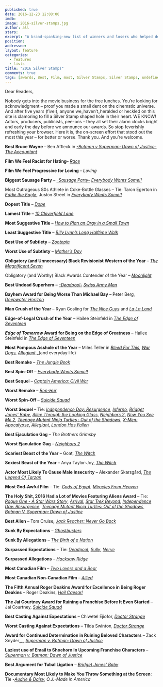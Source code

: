 ```yaml
---
published: true
date: 2016-12-23 12:00:00
imdb: 
image: 2016-silver-stamps.jpg
author: all 
stars: 
excerpt: "A brand-spanking-new list of winners and losers who helped define the last year in cinema."
position: 
addressee: 
layout: feature
categories: 
  - features
  - lists
title: "2016 Silver Stamps"
comments: true
tags: [awards, Best, Film, most, Silver Stamps, Silver Stamps, undefined]
---
```

Dear Readers,

Nobody gets into the movie business for the free lunches. You’re looking for acknowledgment – proof you made a small dent on the cinematic universe. And after five years (five!), anyone we_haven’t_heralded or heckled on this site is clamoring to fill a Silver Stamp shaped hole in their heart. WE KNOW! Actors, producers, publicists, pee-ons – they all set their alarm clocks bright and early the day before we announce our awards. So stop feverishly refreshing your browser. Here it is, the on-screen effort that stood out the most this year – for better or worse. Thank you. And you’re welcome.

**Best Bruce Wayne** – Ben Affleck in [_-Batman v Superman: Dawn of Justice-_](http://www.dearcastandcrew.com/content/2016/3/29/batman-v-superman-dawn-of-justice.html) [_The Accountant_](http://www.dearcastandcrew.com/content/2016/10/19/the-accountant.html)

**Film We Feel Racist for Hating**– [_Race_](http://www.dearcastandcrew.com/content/2016/2/23/race.html)

**Film We Feel Progressive for Loving** – _Loving_

**Biggest Sausage Party** – [_-Sausage Party-_](http://www.dearcastandcrew.com/content/2016/8/17/sausage-party.html) [_Everybody Wants Some!!_](http://www.dearcastandcrew.com/content/2016/4/18/everybody-wants-some.html)

Most Outrageous 80s Athlete in Coke-Bottle Glasses – Tie: Taron Egerton in [_Eddie the Eagle_](http://www.dearcastandcrew.com/content/2016/2/26/eddie-the-eagle.html), Juston Street in [_Everybody Wants Some!!_](http://www.dearcastandcrew.com/content/2016/4/18/everybody-wants-some.html)

**Dopest Title** – [_Dope_](http://www.dearcastandcrew.com/content/2015/6/19/dope.html)

**Lamest Title** – [_10 Cloverfield Lane_](http://www.dearcastandcrew.com/content/2016/3/17/10-cloverfield-lane.html)

**Most Suggestive Title** – [_How to Plan an Orgy in a Small Town_](http://www.dearcastandcrew.com/content/2016/5/12/how-to-plan-an-orgy-in-a-small-town.html)

**Least Suggestive Title** – [_Billy Lynn’s Long Halftime Walk_](http://www.dearcastandcrew.com/content/2016/11/21/billy-lynns-long-halftime-walk.html)

**Best Use of Subtlety** – [_Zootopia_](http://www.dearcastandcrew.com/content/2016/3/7/zootopia.html)

**Worst Use of Subtlety** – [_Mother’s Day_](http://www.dearcastandcrew.com/content/2016/5/9/mothers-day.html)

**Obligatory (and Unnecessary) Black Revisionist Western of the Year** _–_ [_The Magnificent Seven_](http://www.dearcastandcrew.com/content/2016/9/27/the-magnificent-seven.html)

Obligatory (and Worthy) Black Awards Contender of the Year – [_Moonlight_]()

**Best Undead Superhero** – [_-Deadpool-_](http://www.dearcastandcrew.com/content/2016/2/12/deadpool.html) [_Swiss Army Man_](http://www.dearcastandcrew.com/content/2016/6/27/swiss-army-man.html)

**Bayhem Award for Being Worse Than Michael Bay** – Peter Berg, [_Deepwater Horizon_](http://www.dearcastandcrew.com/content/2016/10/6/deepwater-horizon.html)

**Man Crush of the Year** – Ryan Gosling for [_The Nice Guys_](http://www.dearcastandcrew.com/content/2016/5/24/the-nice-guys.html) and [_La La Land_](http://www.dearcastandcrew.com/content/2016/12/16/la-la-land.html)

**Edge-of-Legal Crush of the Year** – Hailee Steinfeld in [_The Edge of Seventeen_](http://www.dearcastandcrew.com/content/2016/12/19/the-edge-of-seventeen.html)

**_Edge of Tomorrow_ Award for Being on the Edge of Greatness** – Hailee Steinfeld in [_The Edge of Seventeen_](http://www.dearcastandcrew.com/content/2016/12/19/the-edge-of-seventeen.html)

**Most Pompous Asshole of the Year** – Miles Teller in [_Bleed For This_](http://www.dearcastandcrew.com/content/2016/11/18/bleed-for-this.html)_,_ [_War Dogs_](http://www.dearcastandcrew.com/content/2016/8/23/war-dogs.html)_,_ [_Allegiant_](http://www.dearcastandcrew.com/content/2016/3/23/allegiant.html) _(and everyday life)

**Best Remake** – [_The Jungle Book_](http://www.dearcastandcrew.com/content/2016/4/15/the-jungle-book.html)

**Best Spin-Off** – [_Everybody Wants Some!!_](http://www.dearcastandcrew.com/content/2016/4/18/everybody-wants-some.html)

**Best Seque**l – [_Captain America: Civil War_](http://www.dearcastandcrew.com/content/2016/5/18/captain-america-civil-war.html)

**Worst Remake** – [_Ben-Hur_](http://www.dearcastandcrew.com/content/2016/8/19/ben-hur.html)

**Worst Spin-Off** – [_Suicide Squad_](http://www.dearcastandcrew.com/content/2016/8/10/suicide-squad.html)

**Worst Sequel** – Tie: [_Independence Day: Resurgence_](http://www.dearcastandcrew.com/content/2016/7/6/independence-day-resurgence.html), [_Inferno_](http://www.dearcastandcrew.com/content/2016/10/31/inferno.html), [_Bridget Jones’ Baby_](http://www.dearcastandcrew.com/content/2016/9/21/bridget-joness-baby.html), [_Alice Through the Looking Glass_](http://www.dearcastandcrew.com/content/2016/5/31/alice-through-the-looking-glass.html), [_Neighbors 2_](http://www.dearcastandcrew.com/content/2016/5/25/neighbors-2.html), [_Now You See Me 2_](http://www.dearcastandcrew.com/content/2016/6/21/now-you-see-me-2.html), [_Teenage Mutant Ninja Turtles : Out of the Shadows_](http://www.dearcastandcrew.com/content/2016/6/6/teenage-mutant-ninja-turtles-out-of-the-shadows.html), [_X-Men: Apocalypse_](http://www.dearcastandcrew.com/content/2016/5/27/x-men-apocalypse.html), [_Allegiant_](http://www.dearcastandcrew.com/content/2016/3/23/allegiant.html), [_London Has Fallen_](http://www.dearcastandcrew.com/content/2016/3/8/london-has-fallen.html)

**Best Ejaculation Gag** – _The Brothers Grimsby_

**Worst Ejaculation Gag** – [_Neighbors 2_](http://www.dearcastandcrew.com/content/2016/5/25/neighbors-2.html)

**Scariest Beast of the Year** – Goat, [_The Witch_](http://www.dearcastandcrew.com/content/2016/2/19/the-witch.html)

**Sexiest Beast of the Year** – Anya Taylor-Joy, [_The Witch_](http://www.dearcastandcrew.com/content/2016/2/19/the-witch.html)

**Actor Most Likely To Cause Male Insecurity** – Alexander Skarsgård, [_The Legend Of Tarzan_](http://www.dearcastandcrew.com/content/2016/7/5/the-legend-of-tarzan.html) 

**Most God-Awful Film** – Tie:  [_Gods of Egypt_](http://www.dearcastandcrew.com/content/2016/2/29/gods-of-egypt.html), [_Miracles From Heaven_](http://www.dearcastandcrew.com/content/2016/3/24/miracles-from-heaven.html)

**The Holy Shit, 2016 Had a Lot of Movies Featuring Aliens Award** – Tie: [_Rogue One - A Star Wars Story_](http://www.dearcastandcrew.com/content/2016/12/22/rogue-one-a-star-wars-story.html), [_Arrival_](http://www.dearcastandcrew.com/content/2016/6/6/teenage-mutant-ninja-turtles-out-of-the-shadows.html), [_Star Trek Beyond_](http://www.dearcastandcrew.com/content/2016/8/3/star-trek-beyond.html), [_Independence Day: Resurgence_](http://www.dearcastandcrew.com/content/2016/7/6/independence-day-resurgence.html), [_Teenage Mutant Ninja Turtles: Out of the Shadows_](http://www.dearcastandcrew.com/content/2016/6/6/teenage-mutant-ninja-turtles-out-of-the-shadows.html), [_Batman V. Superman: Dawn of Justice_](http://www.dearcastandcrew.com/content/2016/3/29/batman-v-superman-dawn-of-justice.html)

**Best Alien** – Tom Cruise, [_Jack Reacher: Never Go Back_](http://www.dearcastandcrew.com/content/2016/10/27/jack-reacher-never-go-back.html)

**Sunk By Expectations** – [_Ghostbusters_](http://www.dearcastandcrew.com/content/2016/7/20/ghostbusters.html)

**Sunk By Allegations** – [_The Birth of a Nation_](http://www.dearcastandcrew.com/content/2016/10/14/the-birth-of-a-nation.html)

**Surpassed Expectations** – Tie: [_Deadpool_](http://www.dearcastandcrew.com/content/2016/2/12/deadpool.html), [_Sully_](http://www.dearcastandcrew.com/content/2016/9/9/sully.html), [_Nerve_](http://www.dearcastandcrew.com/content/2016/8/2/nerve.html)

**Surpassed Allegations** – [_Hacksaw Ridge_](http://www.dearcastandcrew.com/content/2016/11/4/hacksaw-ridge.html)

**Most Canadian Film** – [_Two Lovers and a Bear_](http://www.dearcastandcrew.com/content/2016/11/23/two-lovers-and-a-bear.html)

**Most Canadian Non-Canadian Film** – [_Allied_](http://www.dearcastandcrew.com/content/2016/12/2/allied.html)

**The Fifth Annual Roger Deakins Award for Excellence in Being Roger Deakins** – Roger Deakins, [_Hail Caesar!_](http://www.dearcastandcrew.com/content/2016/2/19/hail-caesar.html)

**The Jai Courtney Award for Ruining a Franchise Before It Even Started** – Jai Courtney,  [_Suicide Squad_](http://www.dearcastandcrew.com/content/2016/8/10/suicide-squad.html)

**Best Casting Against Expectations** – Chiwetel Ejiofor, [_Doctor Strange_](http://www.dearcastandcrew.com/content/2016/11/8/doctor-strange.html)

**Worst Casting Against Expectations** – Tilda Swinton, [_Doctor Strange_](http://www.dearcastandcrew.com/content/2016/11/8/doctor-strange.html)

**Award for Continued Determination in Ruining Beloved Characters** – Zack Snyder_,_ [_Superman v. Batman: Dawn of Justice_](http://www.dearcastandcrew.com/content/2016/3/29/batman-v-superman-dawn-of-justice.html)

**Laziest use of Email to Shoehorn In Upcoming Franchise Characters** – [_Superman v. Batman: Dawn of Justice_](http://www.dearcastandcrew.com/content/2016/3/29/batman-v-superman-dawn-of-justice.html)

**Best Argument for Tubal Ligation** _–_  [_Bridget Jones’ Baby_](http://www.dearcastandcrew.com/content/2016/9/21/bridget-joness-baby.html)

**Documentary Most Likely to Make You Throw Something at the Screen:** Tie -[_Audrie & Daisy_](http://www.dearcastandcrew.com/content/2016/10/10/audrie-daisy.html)_, O.J.-Made in America_

